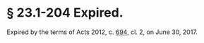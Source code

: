 # § 23.1-204 Expired.

<p>Expired by the terms of Acts 2012, c. <a href='http://lis.virginia.gov/cgi-bin/legp604.exe?121+ful+CHAP0694'>694</a>, cl. 2, on June 30, 2017.</p>